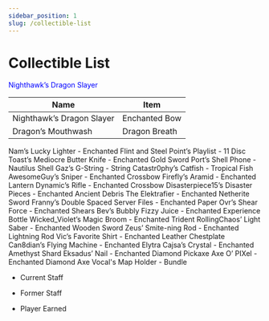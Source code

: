 ```yaml
---
sidebar_position: 1
slug: /collectible-list
---
```


# Collectible List

<span style="color:blue">Nighthawk’s Dragon Slayer</span>

| Name | Item |
| - | - |
| Nighthawk’s Dragon Slayer | Enchanted Bow | 
| Dragon’s Mouthwash | Dragon Breath |
Nam’s Lucky Lighter - Enchanted Flint and Steel
Point’s Playlist - 11 Disc
Toast’s Mediocre Butter Knife - Enchanted Gold Sword
Port’s Shell Phone - Nautilus Shell
Gaz’s G-String - String
Catastr0phy’s Catfish - Tropical Fish
AwesomeGuy’s Sniper - Enchanted Crossbow
Firefly’s Aramid - Enchanted Lantern
Dynamic’s Rifle - Enchanted Crossbow
Disasterpiece15’s Disaster Pieces - Enchanted Ancient Debris
The Elektrafier - Enchanted Netherite Sword
Franny’s Double Spaced Server Files - Enchanted Paper
Ovr’s Shear Force - Enchanted Shears
Bev’s Bubbly Fizzy Juice - Enchanted Experience Bottle
Wicked_Violet’s Magic Broom - Enchanted Trident
RollingChaos’ Light Saber - Enchanted Wooden Sword
Zeus’ Smite-ning Rod - Enchanted Lightning Rod
Vic’s Favorite Shirt - Enchanted Leather Chestplate
Can8dian’s Flying Machine - Enchanted Elytra
Cajsa’s Crystal - Enchanted Amethyst Shard
Eksadus’ Nail - Enchanted Diamond Pickaxe
Axe O’ PIXel - Enchanted Diamond Axe
Vocal's Map Holder - Bundle
- Current Staff

- Former Staff

- Player Earned